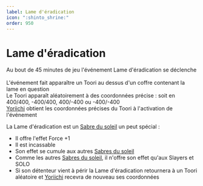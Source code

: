 ```yaml
---
label: Lame d'éradication
icon: ":shinto_shrine:"
order: 950
---
```


# Lame d'éradication

Au bout de 45 minutes de jeu l'événement Lame d'éradication se déclenche <br>
<br>
L'événement fait apparaître un Toori au dessus d'un coffre contenant la lame en question <br>
Le Toori apparaît aléatoirement à des coordonnées précise : soit en 400/400, -400/400, 400/-400 ou -400/-400 <br>
[Yoriichi](../roles/solo/yoriichi) obtient les coordonnées précises du Toori à l'activation de l'événement

La Lame d'éradication est un [Sabre du soleil](./sabre) un peut spécial :
- Il offre l'effet Force +1
- Il est incassable
- Son effet se cumule aux autres [Sabres du soleil](./sabre)
- Comme les autres [Sabres du soleil](./sabre), il n'offre son effet qu'aux Slayers et SOLO
- Si son détenteur vient à périr la Lame d'éradication retournera à un Toori aléatoire et [Yoriichi](../roles/solo/yoriichi) recevra de nouveau ses coordonnées
